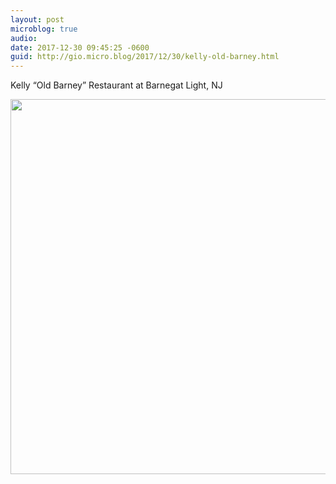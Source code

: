 ```yaml
---
layout: post
microblog: true
audio: 
date: 2017-12-30 09:45:25 -0600
guid: http://gio.micro.blog/2017/12/30/kelly-old-barney.html
---
```

Kelly “Old Barney” Restaurant at Barnegat Light, NJ

<img src="http://gio.micro.blog/uploads/2017/4a4506c9f7.jpg" width="600" height="600" />
